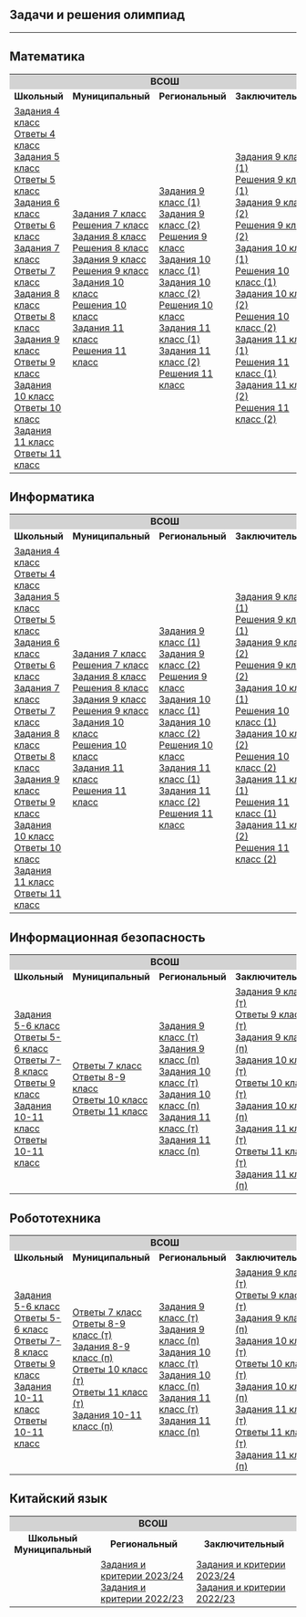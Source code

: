 ## Задачи и решения олимпиад
*****************************************************************
## Математика

<table>
<tr bgcolor="#D3D3D3"> <!-- ** ВСОШ ** -->
<td colspan="4" align="center"><b>ВСОШ</b></td> 
</tr>
<tr  align="center">
<td><b>Школьный</b></td>
<td><b>Муниципальный</b></td>
<td><b>Региональный</b></td>
<td><b>Заключительный</b></td>
</tr><tr>
<td> <!-- ** Школьный ** -->
<a href="https://всош.цпм.рф/upload/files/Arhive_tasks/2023-24/school/math/tasks-math-4-sch-msk-23-24.pdf">Задания 4 класс</a><br>
<a href="https://всош.цпм.рф/upload/files/Arhive_tasks/2023-24/school/math/ans-math-4-sch-msk-23-24.pdf">Ответы 4 класс</a><br>
<a href="https://всош.цпм.рф/upload/files/Arhive_tasks/2023-24/school/math/tasks-math-5-sch-msk-23-24.pdf">Задания 5 класс</a><br>
<a href="https://всош.цпм.рф/upload/files/Arhive_tasks/2023-24/school/math/ans-math-5-sch-msk-23-24.pdf">Ответы 5 класс</a><br>
<a href="https://всош.цпм.рф/upload/files/Arhive_tasks/2023-24/school/math/tasks-math-6-sch-msk-23-24.pdf">Задания 6 класс</a><br>
<a href="https://всош.цпм.рф/upload/files/Arhive_tasks/2023-24/school/math/ans-math-6-sch-msk-23-24.pdf">Ответы 6 класс</a><br>
<a href="https://всош.цпм.рф/upload/files/Arhive_tasks/2023-24/school/math/tasks-math-7-sch-msk-23-24.pdf">Задания 7 класс</a><br>
<a href="https://всош.цпм.рф/upload/files/Arhive_tasks/2023-24/school/math/ans-math-7-sch-msk-23-24.pdf">Ответы 7 класс</a><br>
<a href="https://всош.цпм.рф/upload/files/Arhive_tasks/2023-24/school/math/tasks-math-8-sch-msk-23-24.pdf">Задания 8 класс</a><br>
<a href="https://всош.цпм.рф/upload/files/Arhive_tasks/2023-24/school/math/ans-math-8-sch-msk-23-24.pdf">Ответы 8 класс</a><br>
<a href="https://всош.цпм.рф/upload/files/Arhive_tasks/2023-24/school/math/tasks-math-9-sch-msk-23-24.pdf">Задания 9 класс</a><br>
<a href="https://всош.цпм.рф/upload/files/Arhive_tasks/2023-24/school/math/ans-math-9-sch-msk-23-24.pdf">Ответы 9 класс</a><br>
<a href="https://всош.цпм.рф/upload/files/Arhive_tasks/2023-24/school/math/tasks-math-10-sch-msk-23-24.pdf">Задания 10 класс</a><br>
<a href="https://всош.цпм.рф/upload/files/Arhive_tasks/2023-24/school/math/ans-math-10-sch-msk-23-24.pdf">Ответы 10 класс</a><br>
<a href="https://всош.цпм.рф/upload/files/Arhive_tasks/2023-24/school/math/tasks-math-11-sch-msk-23-24.pdf">Задания 11 класс</a><br>
<a href="https://всош.цпм.рф/upload/files/Arhive_tasks/2023-24/school/math/ans-math-11-sch-msk-23-24.pdf">Ответы 11 класс</a><br>
</td>

<td> <!-- ** Муник ** -->
<a href="https://tasks.olimpiada.ru/upload/files/tasks/72/2023/tasks-math-7-mun-mosobl-23-24.pdf">Задания 7 класс</a><br>
<a href="https://tasks.olimpiada.ru/upload/files/tasks/72/2023/sol-math-7-mun-mosobl-23-24.pdf">Решения 7 класс</a><br>
<a href="https://tasks.olimpiada.ru/upload/files/tasks/72/2023/tasks-math-8-mun-mosobl-23-24.pdf">Задания 8 класс</a><br>
<a href="https://tasks.olimpiada.ru/upload/files/tasks/72/2023/sol-math-8-mun-mosobl-23-24.pdf">Решения 8 класс</a><br>
<a href="https://tasks.olimpiada.ru/upload/files/tasks/72/2023/tasks-math-9-mun-mosobl-23-24.pdf">Задания 9 класс</a><br>
<a href="https://tasks.olimpiada.ru/upload/files/tasks/72/2023/sol-math-9-mun-mosobl-23-24.pdf">Решения 9 класс</a><br>
<a href="https://tasks.olimpiada.ru/upload/files/tasks/72/2023/tasks-math-10-mun-mosobl-23-24.pdf">Задания 10 класс</a><br>
<a href="https://tasks.olimpiada.ru/upload/files/tasks/72/2023/sol-math-10-mun-mosobl-23-24.pdf">Решения 10 класс</a><br>
<a href="https://tasks.olimpiada.ru/upload/files/tasks/72/2023/tasks-math-11-mun-mosobl-23-24.pdf">Задания 11 класс</a><br>
<a href="https://tasks.olimpiada.ru/upload/files/tasks/72/2023/sol-math-11-mun-mosobl-23-24.pdf">Решения 11 класс</a><br>
</td>

<td> <!-- ** Регион ** -->
<a href="https://tasks.olimpiada.ru/upload/files/tasks/72/2023/tasks-math-9-day1-reg-23-24.pdf">Задания 9 класс (1)</a><br>
<a href="https://tasks.olimpiada.ru/upload/files/tasks/72/2023/tasks-math-9-day2-reg-23-24.pdf">Задания 9 класс (2)</a><br>
<a href="https://tasks.olimpiada.ru/upload/files/tasks/72/2023/sol-math-9-reg-23-24.pdf">Решения 9 класс</a><br>
<a href="https://tasks.olimpiada.ru/upload/files/tasks/72/2023/tasks-math-10-day1-reg-23-24.pdf">Задания 10 класс (1)</a><br>
<a href="https://tasks.olimpiada.ru/upload/files/tasks/72/2023/tasks-math-10-day2-reg-23-24.pdf">Задания 10 класс (2)</a><br>
<a href="https://tasks.olimpiada.ru/upload/files/tasks/72/2023/sol-math-10-reg-23-24.pdf">Решения 10 класс</a><br>
<a href="https://tasks.olimpiada.ru/upload/files/tasks/72/2023/tasks-math-11-day1-reg-23-24.pdf">Задания 11 класс (1)</a><br>
<a href="https://tasks.olimpiada.ru/upload/files/tasks/72/2023/tasks-math-11-day2-reg-23-24.pdf">Задания 11 класс (2)</a><br>
<a href="https://tasks.olimpiada.ru/upload/files/tasks/72/2023/sol-math-11-reg-23-24.pdf">Решения 11 класс</a><br>
</td>

<td> <!-- ** Финал ** -->
<a href="https://всош.цпм.рф/upload/files/Arhive_tasks/2023-24/final/math/tasks-math-9-day1-final-23-24.pdf">Задания 9 класс (1)</a><br>
<a href="https://всош.цпм.рф/upload/files/Arhive_tasks/2023-24/final/math/sol-math-9-day1-final-23-24.pdf">Решения 9 класс (1)</a><br>
<a href="https://всош.цпм.рф/upload/files/Arhive_tasks/2023-24/final/math/tasks-math-9-day2-final-23-24.pdf">Задания 9 класс (2)</a><br>
<a href="https://всош.цпм.рф/upload/files/Arhive_tasks/2023-24/final/math/sol-math-9-day2-final-23-24.pdf">Решения 9 класс (2)</a><br>
<a href="https://всош.цпм.рф/upload/files/Arhive_tasks/2023-24/final/math/tasks-math-10-day1-final-23-24.pdf">Задания 10 класс (1)</a><br>
<a href="https://всош.цпм.рф/upload/files/Arhive_tasks/2023-24/final/math/sol-math-10-day1-final-23-24.pdf">Решения 10 класс (1)</a><br>
<a href="https://всош.цпм.рф/upload/files/Arhive_tasks/2023-24/final/math/tasks-math-10-day2-final-23-24.pdf">Задания 10 класс (2)</a><br>
<a href="https://всош.цпм.рф/upload/files/Arhive_tasks/2023-24/final/math/sol-math-10-day2-final-23-24.pdf">Решения 10 класс (2)</a><br>
<a href="https://всош.цпм.рф/upload/files/Arhive_tasks/2023-24/final/math/tasks-math-11-day1-final-23-24.pdf">Задания 11 класс (1)</a><br>
<a href="https://всош.цпм.рф/upload/files/Arhive_tasks/2023-24/final/math/sol-math-11-day1-final-23-24.pdf">Решения 11 класс (1)</a><br>
<a href="https://всош.цпм.рф/upload/files/Arhive_tasks/2023-24/final/math/tasks-math-11-day2-final-23-24.pdf">Задания 11 класс (2)</a><br>
<a href="https://всош.цпм.рф/upload/files/Arhive_tasks/2023-24/final/math/sol-math-11-day2-final-23-24.pdf">Решения 11 класс (2)</a><br>

</td>
</table>

## Информатика

<table>
<tr bgcolor="#D3D3D3"> <!-- ** ВСОШ ** -->
<td colspan="4" align="center"><b>ВСОШ</b></td> 
</tr>
<tr  align="center">
<td><b>Школьный</b></td>
<td><b>Муниципальный</b></td>
<td><b>Региональный</b></td>
<td><b>Заключительный</b></td>
</tr><tr>
<td> <!-- ** Школьный ** -->
<a href="https://всош.цпм.рф/upload/files/Arhive_tasks/2023-24/school/math/tasks-math-4-sch-msk-23-24.pdf">Задания 4 класс</a><br>
<a href="https://всош.цпм.рф/upload/files/Arhive_tasks/2023-24/school/math/ans-math-4-sch-msk-23-24.pdf">Ответы 4 класс</a><br>
<a href="https://всош.цпм.рф/upload/files/Arhive_tasks/2023-24/school/math/tasks-math-5-sch-msk-23-24.pdf">Задания 5 класс</a><br>
<a href="https://всош.цпм.рф/upload/files/Arhive_tasks/2023-24/school/math/ans-math-5-sch-msk-23-24.pdf">Ответы 5 класс</a><br>
<a href="https://всош.цпм.рф/upload/files/Arhive_tasks/2023-24/school/math/tasks-math-6-sch-msk-23-24.pdf">Задания 6 класс</a><br>
<a href="https://всош.цпм.рф/upload/files/Arhive_tasks/2023-24/school/math/ans-math-6-sch-msk-23-24.pdf">Ответы 6 класс</a><br>
<a href="https://всош.цпм.рф/upload/files/Arhive_tasks/2023-24/school/math/tasks-math-7-sch-msk-23-24.pdf">Задания 7 класс</a><br>
<a href="https://всош.цпм.рф/upload/files/Arhive_tasks/2023-24/school/math/ans-math-7-sch-msk-23-24.pdf">Ответы 7 класс</a><br>
<a href="https://всош.цпм.рф/upload/files/Arhive_tasks/2023-24/school/math/tasks-math-8-sch-msk-23-24.pdf">Задания 8 класс</a><br>
<a href="https://всош.цпм.рф/upload/files/Arhive_tasks/2023-24/school/math/ans-math-8-sch-msk-23-24.pdf">Ответы 8 класс</a><br>
<a href="https://всош.цпм.рф/upload/files/Arhive_tasks/2023-24/school/math/tasks-math-9-sch-msk-23-24.pdf">Задания 9 класс</a><br>
<a href="https://всош.цпм.рф/upload/files/Arhive_tasks/2023-24/school/math/ans-math-9-sch-msk-23-24.pdf">Ответы 9 класс</a><br>
<a href="https://всош.цпм.рф/upload/files/Arhive_tasks/2023-24/school/math/tasks-math-10-sch-msk-23-24.pdf">Задания 10 класс</a><br>
<a href="https://всош.цпм.рф/upload/files/Arhive_tasks/2023-24/school/math/ans-math-10-sch-msk-23-24.pdf">Ответы 10 класс</a><br>
<a href="https://всош.цпм.рф/upload/files/Arhive_tasks/2023-24/school/math/tasks-math-11-sch-msk-23-24.pdf">Задания 11 класс</a><br>
<a href="https://всош.цпм.рф/upload/files/Arhive_tasks/2023-24/school/math/ans-math-11-sch-msk-23-24.pdf">Ответы 11 класс</a><br>
</td>

<td> <!-- ** Муник ** -->
<a href="https://tasks.olimpiada.ru/upload/files/tasks/72/2023/tasks-math-7-mun-mosobl-23-24.pdf">Задания 7 класс</a><br>
<a href="https://tasks.olimpiada.ru/upload/files/tasks/72/2023/sol-math-7-mun-mosobl-23-24.pdf">Решения 7 класс</a><br>
<a href="https://tasks.olimpiada.ru/upload/files/tasks/72/2023/tasks-math-8-mun-mosobl-23-24.pdf">Задания 8 класс</a><br>
<a href="https://tasks.olimpiada.ru/upload/files/tasks/72/2023/sol-math-8-mun-mosobl-23-24.pdf">Решения 8 класс</a><br>
<a href="https://tasks.olimpiada.ru/upload/files/tasks/72/2023/tasks-math-9-mun-mosobl-23-24.pdf">Задания 9 класс</a><br>
<a href="https://tasks.olimpiada.ru/upload/files/tasks/72/2023/sol-math-9-mun-mosobl-23-24.pdf">Решения 9 класс</a><br>
<a href="https://tasks.olimpiada.ru/upload/files/tasks/72/2023/tasks-math-10-mun-mosobl-23-24.pdf">Задания 10 класс</a><br>
<a href="https://tasks.olimpiada.ru/upload/files/tasks/72/2023/sol-math-10-mun-mosobl-23-24.pdf">Решения 10 класс</a><br>
<a href="https://tasks.olimpiada.ru/upload/files/tasks/72/2023/tasks-math-11-mun-mosobl-23-24.pdf">Задания 11 класс</a><br>
<a href="https://tasks.olimpiada.ru/upload/files/tasks/72/2023/sol-math-11-mun-mosobl-23-24.pdf">Решения 11 класс</a><br>
</td>

<td> <!-- ** Регион ** -->
<a href="https://tasks.olimpiada.ru/upload/files/tasks/72/2023/tasks-math-9-day1-reg-23-24.pdf">Задания 9 класс (1)</a><br>
<a href="https://tasks.olimpiada.ru/upload/files/tasks/72/2023/tasks-math-9-day2-reg-23-24.pdf">Задания 9 класс (2)</a><br>
<a href="https://tasks.olimpiada.ru/upload/files/tasks/72/2023/sol-math-9-reg-23-24.pdf">Решения 9 класс</a><br>
<a href="https://tasks.olimpiada.ru/upload/files/tasks/72/2023/tasks-math-10-day1-reg-23-24.pdf">Задания 10 класс (1)</a><br>
<a href="https://tasks.olimpiada.ru/upload/files/tasks/72/2023/tasks-math-10-day2-reg-23-24.pdf">Задания 10 класс (2)</a><br>
<a href="https://tasks.olimpiada.ru/upload/files/tasks/72/2023/sol-math-10-reg-23-24.pdf">Решения 10 класс</a><br>
<a href="https://tasks.olimpiada.ru/upload/files/tasks/72/2023/tasks-math-11-day1-reg-23-24.pdf">Задания 11 класс (1)</a><br>
<a href="https://tasks.olimpiada.ru/upload/files/tasks/72/2023/tasks-math-11-day2-reg-23-24.pdf">Задания 11 класс (2)</a><br>
<a href="https://tasks.olimpiada.ru/upload/files/tasks/72/2023/sol-math-11-reg-23-24.pdf">Решения 11 класс</a><br>
</td>

<td> <!-- ** Финал ** -->
<a href="https://всош.цпм.рф/upload/files/Arhive_tasks/2023-24/final/math/tasks-math-9-day1-final-23-24.pdf">Задания 9 класс (1)</a><br>
<a href="https://всош.цпм.рф/upload/files/Arhive_tasks/2023-24/final/math/sol-math-9-day1-final-23-24.pdf">Решения 9 класс (1)</a><br>
<a href="https://всош.цпм.рф/upload/files/Arhive_tasks/2023-24/final/math/tasks-math-9-day2-final-23-24.pdf">Задания 9 класс (2)</a><br>
<a href="https://всош.цпм.рф/upload/files/Arhive_tasks/2023-24/final/math/sol-math-9-day2-final-23-24.pdf">Решения 9 класс (2)</a><br>
<a href="https://всош.цпм.рф/upload/files/Arhive_tasks/2023-24/final/math/tasks-math-10-day1-final-23-24.pdf">Задания 10 класс (1)</a><br>
<a href="https://всош.цпм.рф/upload/files/Arhive_tasks/2023-24/final/math/sol-math-10-day1-final-23-24.pdf">Решения 10 класс (1)</a><br>
<a href="https://всош.цпм.рф/upload/files/Arhive_tasks/2023-24/final/math/tasks-math-10-day2-final-23-24.pdf">Задания 10 класс (2)</a><br>
<a href="https://всош.цпм.рф/upload/files/Arhive_tasks/2023-24/final/math/sol-math-10-day2-final-23-24.pdf">Решения 10 класс (2)</a><br>
<a href="https://всош.цпм.рф/upload/files/Arhive_tasks/2023-24/final/math/tasks-math-11-day1-final-23-24.pdf">Задания 11 класс (1)</a><br>
<a href="https://всош.цпм.рф/upload/files/Arhive_tasks/2023-24/final/math/sol-math-11-day1-final-23-24.pdf">Решения 11 класс (1)</a><br>
<a href="https://всош.цпм.рф/upload/files/Arhive_tasks/2023-24/final/math/tasks-math-11-day2-final-23-24.pdf">Задания 11 класс (2)</a><br>
<a href="https://всош.цпм.рф/upload/files/Arhive_tasks/2023-24/final/math/sol-math-11-day2-final-23-24.pdf">Решения 11 класс (2)</a><br>

</td>
</table>

## Информационная безопасность
<table>
<tr bgcolor="#D3D3D3"> <!-- ** ВСОШ ** -->
<td colspan="4" align="center"><b>ВСОШ</b></td> 
</tr>
<tr  align="center">
<td><b>Школьный</b></td>
<td><b>Муниципальный</b></td>
<td><b>Региональный</b></td>
<td><b>Заключительный</b></td>
</tr><tr>
<td> <!-- ** Школьный ** -->
<a href="https://всош.цпм.рф/upload/files/Arhive_tasks/2023-24/school/tech/tasks-tech-5-6-teor-secr-sch-msk-23-24.pdf">
Задания 5-6 класс</a><br>
<a href="https://всош.цпм.рф/upload/files/Arhive_tasks/2023-24/school/tech/ans-tech-5-6-teor-secr-sch-msk-23-24.pdf">
Ответы 5-6 класс</a><br>
<a href="https://всош.цпм.рф/upload/files/Arhive_tasks/2023-24/school/tech/ans-tech-7-8-teor-secr-sch-msk-23-24.pdf">Ответы 7-8 класс</a>
<br><a href="https://всош.цпм.рф/upload/files/Arhive_tasks/2023-24/school/tech/ans-tech-9-teor-secr-sch-msk-23-24.pdf">Ответы 9 класс</a><br>
<a href="https://всош.цпм.рф/upload/files/Arhive_tasks/2023-24/school/tech/tasks-tech-10-11-teor-secr-sch-msk-23-24.pdf">Задания 10-11 класс</a><br>
<a href="https://всош.цпм.рф/upload/files/Arhive_tasks/2023-24/school/tech/ans-tech-10-11-teor-secr-sch-msk-23-24.pdf">Ответы 10-11 класс</a><br>
</td>

<td> <!-- ** Муник ** -->
<a href="https://tasks.olimpiada.ru/upload/files/tasks/92/2023/tasksans-tech-7-teor-secr-mun-mosobl-23-24.pdf">Ответы 7 класс</a><br>
<a href="https://tasks.olimpiada.ru/upload/files/tasks/92/2023/tasksans-tech-8-9-teor-secr-mun-mosobl-23-24.pdf">Ответы 8-9 класс</a><br>
<a href="https://tasks.olimpiada.ru/upload/files/tasks/92/2023/tasksans-tech-10-teor-secr-mun-mosobl-23-24.pdf">Ответы 10 класс</a><br>
<a href="https://tasks.olimpiada.ru/upload/files/tasks/92/2023/tasksans-tech-11-teor-secr-mun-mosobl-23-24.pdf">Ответы 11 класс</a><br>
</td>

<td> <!-- ** Регион ** -->
<a href="https://tasks.olimpiada.ru/upload/files/tasks/92/2023/tasks-techsecr-9-teor-reg-23-24.pdf">Задания 9 класс (т)</a><br>
<a href="https://tasks.olimpiada.ru/upload/files/tasks/92/2023/tasks-techsecr-9-prak-reg-23-24.pdf">Задания 9 класс (п)</a><br>
<a href="https://tasks.olimpiada.ru/upload/files/tasks/92/2023/tasks-techsecr-10-teor-reg-23-24.pdf">Задания 10 класс (т)</a><br>
<a href="https://tasks.olimpiada.ru/upload/files/tasks/92/2023/tasks-techsecr-10-prak-reg-23-24.pdf">Задания 10 класс (п)</a><br>
<a href="https://tasks.olimpiada.ru/upload/files/tasks/92/2023/tasks-techsecr-11-teor-reg-23-24.pdf">Задания 11 класс (т)</a><br>
<a href="https://tasks.olimpiada.ru/upload/files/tasks/92/2023/tasks-techsecr-11-prak-reg-23-24.pdf">Задания 11 класс (п)</a><br>
</td>

<td> <!-- ** Финал ** -->
<a href="https://всош.цпм.рф/upload/files/Arhive_tasks/2023-24/final/tech/tasks-tech-9-teor-secr-final-23-24.pdf">Задания 9 класс (т)</a><br>
<a href="https://всош.цпм.рф/upload/files/Arhive_tasks/2023-24/final/tech/ans-tech-9-teor-secr-final-23-24.pdf">Ответы 9 класс (т)</a><br>
<a href="https://всош.цпм.рф/upload/files/Arhive_tasks/2023-24/final/tech/tasks-tech-9-prak-secr-final-23-24.pdf">Задания 9 класс (п)</a><br>
<a href="https://всош.цпм.рф/upload/files/Arhive_tasks/2023-24/final/tech/tasks-tech-10-teor-secr-final-23-24.pdf">Задания 10 класс (т)</a><br>
<a href="https://всош.цпм.рф/upload/files/Arhive_tasks/2023-24/final/tech/ans-tech-10-teor-secr-final-23-24.pdf">Ответы 10 класс (т)</a><br>
<a href="https://всош.цпм.рф/upload/files/Arhive_tasks/2023-24/final/tech/tasks-tech-10-prak-secr-final-23-24.pdf">Задания 10 класс (п)</a><br>
<a href="https://всош.цпм.рф/upload/files/Arhive_tasks/2023-24/final/tech/tasks-tech-11-teor-secr-final-23-24.pdf">Задания 11 класс (т)</a><br>
<a href="https://всош.цпм.рф/upload/files/Arhive_tasks/2023-24/final/tech/ans-tech-11-teor-secr-final-23-24.pdf">Ответы 11 класс (т)</a><br>
<a href="https://всош.цпм.рф/upload/files/Arhive_tasks/2023-24/final/tech/tasks-tech-11-prak-secr-final-23-24.pdf">Задания 11 класс (п)</a><br>
</td>
</table>

## Робототехника
<table>
<tr bgcolor="#D3D3D3">
<td colspan="4" align="center"><b>ВСОШ</b></td>
</tr>
<tr  align="center">
<td><b>Школьный</b></td>
<td><b>Муниципальный</b></td>
<td><b>Региональный</b></td>
<td><b>Заключительный</b></td>
</tr><tr>
<td> <!-- ** Школьный ** -->
<a href="https://всош.цпм.рф/upload/files/Arhive_tasks/2023-24/school/tech/tasks-tech-5-6-teor-robo-sch-msk-23-24.pdf">
Задания 5-6 класс</a><br>
<a href="https://всош.цпм.рф/upload/files/Arhive_tasks/2023-24/school/tech/ans-tech-5-6-teor-robo-sch-msk-23-24.pdf">
Ответы 5-6 класс</a><br>
<a href="https://всош.цпм.рф/upload/files/Arhive_tasks/2023-24/school/tech/ans-tech-7-8-teor-robo-sch-msk-23-24.pdf">Ответы 7-8 класс</a>
<br><a href="https://всош.цпм.рф/upload/files/Arhive_tasks/2023-24/school/tech/ans-tech-9-teor-robo-sch-msk-23-24.pdf">Ответы 9 класс</a>
<br>
<a href="https://всош.цпм.рф/upload/files/Arhive_tasks/2023-24/school/tech/tasks-tech-10-11-teor-secr-sch-msk-23-24.pdf">Задания 10-11 класс</a><br>
<a href="https://всош.цпм.рф/upload/files/Arhive_tasks/2023-24/school/tech/ans-tech-10-11-teor-secr-sch-msk-23-24.pdf">Ответы 10-11 класс</a><br>
</td>

<td> <!-- ** Муник ** -->
<a href="https://tasks.olimpiada.ru/upload/files/tasks/92/2023/tasksans-tech-7-teor-robo-mun-mosobl-23-24.pdf">Ответы 7 класс</a>
<br><a href="https://tasks.olimpiada.ru/upload/files/tasks/92/2023/tasksans-tech-8-9-teor-robo-mun-mosobl-23-24.pdf">Ответы 8-9 класс (т)</a><br>
<a href="https://tasks.olimpiada.ru/upload/files/tasks/92/2023/taskskrit-tech-8-9-prak-robo-mun-mosobl-23-24.pdf">Задания 8-9 класс (п)</a><br>
<a href="https://tasks.olimpiada.ru/upload/files/tasks/92/2023/tasksans-tech-10-teor-robo-mun-mosobl-23-24.pdf">Ответы 10 класс (т)</a><br>
<a href="https://tasks.olimpiada.ru/upload/files/tasks/92/2023/tasksans-tech-11-teor-robo-mun-mosobl-23-24.pdf">Ответы 11 класс (т)</a><br>
<a href="https://tasks.olimpiada.ru/upload/files/tasks/92/2023/taskskrit-tech-10-11-prak-robo-mun-mosobl-23-24.pdf">Задания 10-11 класс (п)</a><br>
</td>

<td> <!-- ** Регион ** -->

<a href="https://tasks.olimpiada.ru/upload/files/tasks/92/2023/tasks-techrobo-9-teor-reg-23-24.pdf">Задания 9 класс (т)</a><br>
<a href="https://tasks.olimpiada.ru/upload/files/tasks/92/2023/tasks-techrobo-9-prak-reg-23-24.pdf">Задания 9 класс (п)</a><br>
<a href="https://tasks.olimpiada.ru/upload/files/tasks/92/2023/tasks-techrobo-10-teor-reg-23-24.pdf">Задания 10 класс (т)</a><br>
<a href="https://tasks.olimpiada.ru/upload/files/tasks/92/2023/tasks-techrobo-10-prak-reg-23-24.pdf">Задания 10 класс (п)</a><br>
<a href="https://tasks.olimpiada.ru/upload/files/tasks/92/2023/tasks-techrobo-11-teor-reg-23-24.pdf">Задания 11 класс (т)</a><br>
<a href="https://tasks.olimpiada.ru/upload/files/tasks/92/2023/tasks-techrobo-11-prak-reg-23-24.pdf">Задания 11 класс (п)</a><br>


</td>
<td> <!-- ** Финал ** -->
<a href="https://всош.цпм.рф/upload/files/Arhive_tasks/2023-24/final/tech/tasks-tech-9-teor-robo-final-23-24.pdf">Задания 9 класс (т)</a><br>
<a href="https://всош.цпм.рф/upload/files/Arhive_tasks/2023-24/final/tech/ans-tech-9-teor-robo-final-23-24.pdf">Ответы 9 класс (т)</a><br>
<a href="https://всош.цпм.рф/upload/files/Arhive_tasks/2023-24/final/tech/tasks-tech-9-prak-robo-final-23-24.pdf">Задания 9 класс (п)</a><br>
<a href="https://всош.цпм.рф/upload/files/Arhive_tasks/2023-24/final/tech/tasks-tech-10-teor-robo-final-23-24.pdf">Задания 10 класс (т)</a><br>
<a href="https://всош.цпм.рф/upload/files/Arhive_tasks/2023-24/final/tech/ans-tech-10-teor-robo-final-23-24.pdf">Ответы 10 класс (т)</a><br>
<a href="https://https://всош.цпм.рф/upload/files/Arhive_tasks/2023-24/final/tech/tasks-tech-10-prak-robo-final-23-24.pdf">Задания 10 класс (п)</a><br>
<a href="https://всош.цпм.рф/upload/files/Arhive_tasks/2023-24/final/tech/tasks-tech-11-teor-robo-final-23-24.pdf">Задания 11 класс (т)</a><br>
<a href="https://всош.цпм.рф/upload/files/Arhive_tasks/2023-24/final/tech/ans-tech-11-teor-robo-final-23-24.pdf">Ответы 11 класс (т)</a><br>
<a href="https://всош.цпм.рф/upload/files/Arhive_tasks/2023-24/final/tech/tasks-tech-11-prak-robo-final-23-24.pdf">Задания 11 класс (п)</a><br>
</td>

</table>

## Китайский язык
<table>
<tr bgcolor="#D3D3D3">
<td colspan="3" align="center"><b>ВСОШ</b></td>
</tr>
<tr  align="center">
<td><b>Школьный<br>Муниципальный</b></td>
<td><b>Региональный</b></td>
<td><b>Заключительный</b></td>
</tr><tr>
<td></td><td><a href="https://vso.edsoo.ru/index.php/s/bjedtmikXgQtTjA/download/%D0%9A%D0%B8%D1%82%D0%B0%D0%B9%D1%81%D0%BA%D0%B8%D0%B9%20%D1%8F%D0%B7%D1%8B%D0%BA%20%D0%A0%D0%AD%20%D0%92%D1%81%D0%9E%D0%A8%202023-24.zip">
Задания и критерии 2023/24</a><br>
<a href="https://vso.edsoo.ru/index.php/s/sXD5Sz7fCxFBi5m/download/%D0%9A%D0%B8%D1%82%D0%B0%D0%B9%D1%81%D0%BA%D0%B8%D0%B9%20%D1%8F%D0%B7%D1%8B%D0%BA%20%D0%A0%D0%AD%20%D0%92%D1%81%D0%9E%D0%A8%202022-23.zip">
Задания и критерии 2022/23</a></td>
<td><a href="https://vso.edsoo.ru/index.php/s/8gcKDY42i9EpMC4/download/%D0%9A%D0%B8%D1%82%D0%B0%D0%B9%D1%81%D0%BA%D0%B8%D0%B9%20%D1%8F%D0%B7%D1%8B%D0%BA%20%D0%97%D0%AD%20%D0%92%D1%81%D0%9E%D0%A8%202023-24.zip">
Задания и критерии 2023/24</a><br><a href="https://vso.edsoo.ru/index.php/s/M7npcYxwap6eMWD/download/%D0%9A%D0%B8%D1%82%D0%B0%D0%B9%D1%81%D0%BA%D0%B8%D0%B9%20%D1%8F%D0%B7%D1%8B%D0%BA%20%D0%97%D0%AD%20%D0%92%D1%81%D0%9E%D0%A8%202022-23.zip">
Задания и критерии 2022/23</a>
</td>
</tr>
</table>








  